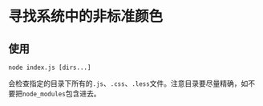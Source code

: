 # 寻找系统中的非标准颜色

## 使用

```shell
node index.js [dirs...]
```

会检查指定的目录下所有的`.js`、`.css`、`.less`文件。注意目录要尽量精确，如不要把`node_modules`包含进去。
